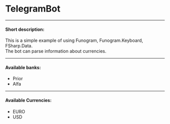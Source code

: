 # TelegramBot
******
#### Short description:
This is a simple example of using Funogram, Funogram.Keyboard, FSharp.Data.
<br>
The bot can parse information about currencies.
******
#### Available banks: 
* Prior
* Alfa
******
#### Available Currencies:
* EURO
* USD